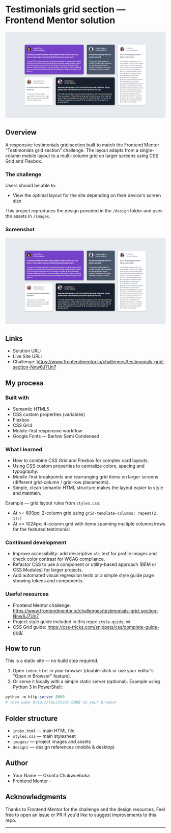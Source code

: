 # Testimonials grid section — Frontend Mentor solution

![Design preview for the Testimonials grid section coding challenge](./preview.png)

## Overview

A responsive testimonials grid section built to match the Frontend Mentor "Testimonials grid section" challenge. The layout adapts from a single-column mobile layout to a multi-column grid on larger screens using CSS Grid and Flexbox.

### The challenge

Users should be able to:

- View the optimal layout for the site depending on their device's screen size

This project reproduces the design provided in the `/design` folder and uses the assets in `/images`.

### Screenshot

![](./preview.png)

## Links

- Solution URL: 
- Live Site URL: 
- Challenge: https://www.frontendmentor.io/challenges/testimonials-grid-section-Nnw6J7Un7

## My process

### Built with

- Semantic HTML5
- CSS custom properties (variables)
- Flexbox
- CSS Grid
- Mobile-first responsive workflow
- Google Fonts — Barlow Semi Condensed

### What I learned

- How to combine CSS Grid and Flexbox for complex card layouts.
- Using CSS custom properties to centralize colors, spacing and typography.
- Mobile-first breakpoints and rearranging grid items on larger screens (different grid-column / grid-row placements).
- Simple, clean semantic HTML structure makes the layout easier to style and maintain.

Example — grid layout rules from `styles.css`:

- At >= 600px: 2-column grid using `grid-template-columns: repeat(2, 1fr)`
- At >= 1024px: 4-column grid with items spanning multiple columns/rows for the featured testimonial

### Continued development

- Improve accessibility: add descriptive `alt` text for profile images and check color contrast for WCAG compliance.
- Refactor CSS to use a component or utility-based approach (BEM or CSS Modules) for larger projects.
- Add automated visual regression tests or a simple style guide page showing tokens and components.

### Useful resources

- Frontend Mentor challenge: https://www.frontendmentor.io/challenges/testimonials-grid-section-Nnw6J7Un7
- Project style guide included in this repo: `style-guide.md`
- CSS Grid guide: https://css-tricks.com/snippets/css/complete-guide-grid/

## How to run

This is a static site — no build step required.

1. Open `index.html` in your browser (double-click or use your editor's "Open in Browser" feature).
2. Or serve it locally with a simple static server (optional). Example using Python 3 in PowerShell:

```powershell
python -m http.server 8000
# then open http://localhost:8000 in your browser
```

## Folder structure

- `index.html` — main HTML file
- `styles.css` — main stylesheet
- `images/` — project images and assets
- `design/` — design references (mobile & desktop)

## Author

- Your Name — Okonta Chukwuebuka
- Frontend Mentor - 

## Acknowledgments

Thanks to Frontend Mentor for the challenge and the design resources. Feel free to open an issue or PR if you'd like to suggest improvements to this repo.

---

